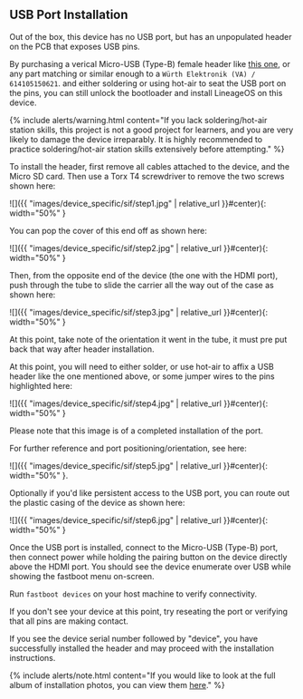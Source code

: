## USB Port Installation

Out of the box, this device has no USB port, but has an unpopulated header on the PCB that exposes USB pins.

By purchasing a verical Micro-USB (Type-B) female header like [this one](https://www.digikey.com/en/products/detail/würth-elektronik/614105150621/5047748), or any part matching or similar enough to a `Würth Elektronik (VA) / 614105150621`.
and either soldering or using hot-air to seat the USB port on the pins, you can still unlock the bootloader and install LineageOS on this device.

{% include alerts/warning.html content="If you lack soldering/hot-air station skills, this project is not a good project for learners, and you are very likely to damage the device irreparably. It is highly recommended to practice soldering/hot-air station skills extensively before attempting." %}

To install the header, first remove all cables attached to the device, and the Micro SD card. Then use a Torx T4 screwdriver to remove the two screws shown here:

![]({{ "images/device_specific/sif/step1.jpg" | relative_url }}#center){: width="50%" }

You can pop the cover of this end off as shown here:

![]({{ "images/device_specific/sif/step2.jpg" | relative_url }}#center){: width="50%" }

Then, from the opposite end of the device (the one with the HDMI port), push through the tube to slide the carrier all the way out of the case as shown here:

![]({{ "images/device_specific/sif/step3.jpg" | relative_url }}#center){: width="50%" }

At this point, take note of the orientation it went in the tube, it must pre put back that way after header installation.

At this point, you will need to either solder, or use hot-air to affix a USB header like the one mentioned above, or some jumper wires to the pins highlighted here:

![]({{ "images/device_specific/sif/step4.jpg" | relative_url }}#center){: width="50%" }

Please note that this image is of a completed installation of the port.

For further reference and port positioning/orientation, see here:

![]({{ "images/device_specific/sif/step5.jpg" | relative_url }}#center){: width="50%" }.

Optionally if you'd like persistent access to the USB port, you can route out the plastic casing of the device as shown here:

![]({{ "images/device_specific/sif/step6.jpg" | relative_url }}#center){: width="50%" }

Once the USB port is installed, connect to the Micro-USB (Type-B) port, then connect power while holding the pairing button on the device directly above the HDMI port. You should see the device enumerate over USB while showing the fastboot menu on-screen.

Run `fastboot devices` on your host machine to verify connectivity.

If you don't see your device at this point, try reseating the port or verifying that all pins are making contact.

If you see the device serial number followed by "device", you have successfully installed the header and may proceed with the installation instructions.

{% include alerts/note.html content="If you would like to look at the full album of installation photos, you can view them [here](https://github.com/npjohnson/ods_wiki/tree/main/images/device_specific/sif/)." %}
